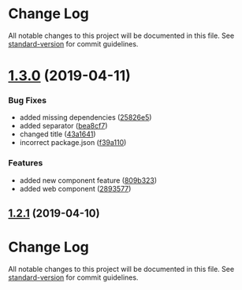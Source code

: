 # Change Log

All notable changes to this project will be documented in this file. See [standard-version](https://github.com/conventional-changelog/standard-version) for commit guidelines.

# [1.3.0](https://github.com/phillipharding/Spoon-Knife/compare/v1.2.1...v1.3.0) (2019-04-11)


### Bug Fixes

* added missing dependencies ([25826e5](https://github.com/phillipharding/Spoon-Knife/commit/25826e5))
* added separator ([bea8cf7](https://github.com/phillipharding/Spoon-Knife/commit/bea8cf7))
* changed title ([43a1641](https://github.com/phillipharding/Spoon-Knife/commit/43a1641))
* incorrect package.json ([f39a110](https://github.com/phillipharding/Spoon-Knife/commit/f39a110))


### Features

* added new component feature ([809b323](https://github.com/phillipharding/Spoon-Knife/commit/809b323))
* added web component ([2893577](https://github.com/phillipharding/Spoon-Knife/commit/2893577))



## [1.2.1](https://github.com/phillipharding/Spoon-Knife/compare/v1.2.0...v1.2.1) (2019-04-10)



# Change Log

All notable changes to this project will be documented in this file. See [standard-version](https://github.com/conventional-changelog/standard-version) for commit guidelines.

